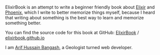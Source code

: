 ElixirBook is an attempt to write a beginner friendly book about [Elixir](https://elixir-lang.org/) and [Phoenix](http://phoenixframework.org/), which I write to better memorize things myself, because I heard that writing about something is the best way to learn and memorize something better.

You can find the source code for this book at GitHub:
[ElixirBook](https://github.com/elixirbook) /
[elixirbook.github.io](https://github.com/elixirbook/elixirbook.github.io)

I am [Arif Hussain Bangash](https://twitter.com/devotiongeo), a Geologist turned web developer.